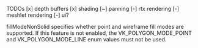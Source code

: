 TODOs
[x] depth buffers
[x] shading
[~] panning
[-] rtx rendering
[-] meshlet rendering
[-] ui?


fillModeNonSolid specifies whether point and wireframe fill modes are supported. If this feature is not enabled, the VK_POLYGON_MODE_POINT and VK_POLYGON_MODE_LINE enum values must not be used.
